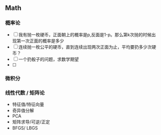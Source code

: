 ## Math

### 概率论
- [ ] 我有抛一枚硬币，正面朝上的概率是p,反面是1-p。那么第k次抛的时候出现第一次正面的概率是多少  
- [ ] 连续抛一枚公平的硬币，直到连续出现两次正面为止，平均要扔多少次硬币？
- [ ] 一个扔骰子的问题，求数学期望 
- [ ]  





### 微积分    





### 线性代数 / 矩阵论
- 特征值/特征向量  
- 奇异值分解  
- PCA  
- 矩阵求导/可逆/正定  
- BFGS/ LBGS　
